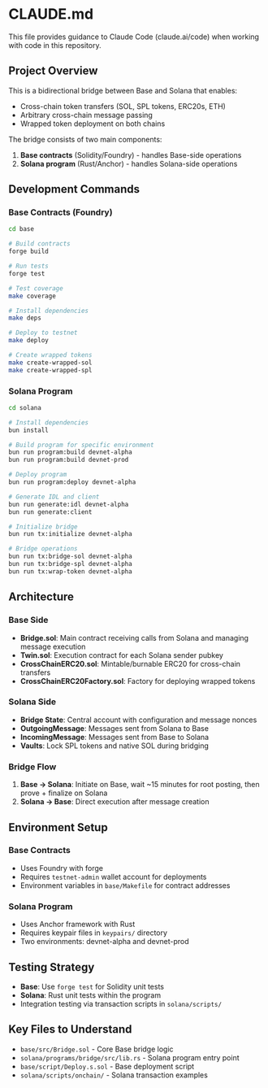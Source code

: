 # CLAUDE.md

This file provides guidance to Claude Code (claude.ai/code) when working with code in this repository.

## Project Overview

This is a bidirectional bridge between Base and Solana that enables:
- Cross-chain token transfers (SOL, SPL tokens, ERC20s, ETH)
- Arbitrary cross-chain message passing
- Wrapped token deployment on both chains

The bridge consists of two main components:
1. **Base contracts** (Solidity/Foundry) - handles Base-side operations
2. **Solana program** (Rust/Anchor) - handles Solana-side operations

## Development Commands

### Base Contracts (Foundry)
```bash
cd base

# Build contracts
forge build

# Run tests
forge test

# Test coverage
make coverage

# Install dependencies
make deps

# Deploy to testnet
make deploy

# Create wrapped tokens
make create-wrapped-sol
make create-wrapped-spl
```

### Solana Program
```bash
cd solana

# Install dependencies
bun install

# Build program for specific environment
bun run program:build devnet-alpha
bun run program:build devnet-prod

# Deploy program
bun run program:deploy devnet-alpha

# Generate IDL and client
bun run generate:idl devnet-alpha
bun run generate:client

# Initialize bridge
bun run tx:initialize devnet-alpha

# Bridge operations
bun run tx:bridge-sol devnet-alpha
bun run tx:bridge-spl devnet-alpha
bun run tx:wrap-token devnet-alpha
```

## Architecture

### Base Side
- **Bridge.sol**: Main contract receiving calls from Solana and managing message execution
- **Twin.sol**: Execution contract for each Solana sender pubkey
- **CrossChainERC20.sol**: Mintable/burnable ERC20 for cross-chain transfers
- **CrossChainERC20Factory.sol**: Factory for deploying wrapped tokens

### Solana Side
- **Bridge State**: Central account with configuration and message nonces
- **OutgoingMessage**: Messages sent from Solana to Base
- **IncomingMessage**: Messages sent from Base to Solana
- **Vaults**: Lock SPL tokens and native SOL during bridging

### Bridge Flow
1. **Base → Solana**: Initiate on Base, wait ~15 minutes for root posting, then prove + finalize on Solana
2. **Solana → Base**: Direct execution after message creation

## Environment Setup

### Base Contracts
- Uses Foundry with forge
- Requires `testnet-admin` wallet account for deployments
- Environment variables in `base/Makefile` for contract addresses

### Solana Program
- Uses Anchor framework with Rust
- Requires keypair files in `keypairs/` directory
- Two environments: devnet-alpha and devnet-prod

## Testing Strategy

- **Base**: Use `forge test` for Solidity unit tests
- **Solana**: Rust unit tests within the program
- Integration testing via transaction scripts in `solana/scripts/`

## Key Files to Understand

- `base/src/Bridge.sol` - Core Base bridge logic
- `solana/programs/bridge/src/lib.rs` - Solana program entry point
- `base/script/Deploy.s.sol` - Base deployment script
- `solana/scripts/onchain/` - Solana transaction examples